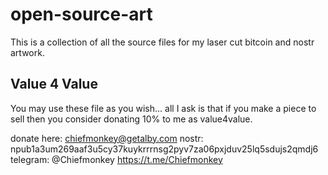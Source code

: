 # open-source-art
This is a collection of all the source files for my laser cut bitcoin and nostr artwork.

## Value 4 Value

You may use these file as you wish... all I ask is that if you make a piece to sell then you consider donating 10% to me as value4value.

donate here: chiefmonkey@getalby.com
nostr: npub1a3um269aaf3u5cy37kuykrrrnsg2pyv7za06pxjduv25lq5sdujs2qmdj6
telegram: @Chiefmonkey https://t.me/Chiefmonkey



